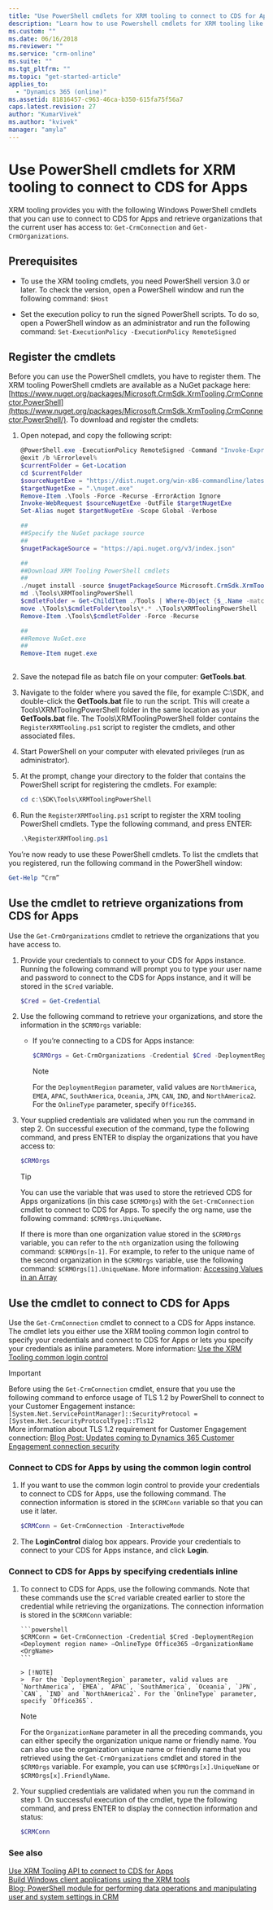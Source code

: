 ```yaml
---
title: "Use PowerShell cmdlets for XRM tooling to connect to CDS for Apps (Common Data Service for Apps)| Microsoft Docs"
description: "Learn how to use Powershell cmdlets for XRM tooling like Get-CrmConnection and Get-CrmOrganizations to connect to Common Data Service for Apps and retrieve organizations that the current user has access to"
ms.custom: ""
ms.date: 06/16/2018
ms.reviewer: ""
ms.service: "crm-online"
ms.suite: ""
ms.tgt_pltfrm: ""
ms.topic: "get-started-article"
applies_to: 
  - "Dynamics 365 (online)"
ms.assetid: 81816457-c963-46ca-b350-615fa75f56a7
caps.latest.revision: 27
author: "KumarVivek"
ms.author: "kvivek"
manager: "amyla"
---
```

# Use PowerShell cmdlets for XRM tooling to connect to CDS for Apps

XRM tooling provides you with the following Windows PowerShell cmdlets that you can use to connect to CDS for Apps and retrieve organizations that the current user has access to: `Get-CrmConnection` and `Get-CrmOrganizations`.  
  
<a name="Prereq"></a>   

## Prerequisites  
  
-   To use the XRM tooling cmdlets, you need PowerShell version 3.0 or later. To check the version, open a PowerShell window and run the following command: `$Host`  
  
-   Set the execution policy to run the signed PowerShell scripts. To do so, open a PowerShell window as an administrator and run the following command: `Set-ExecutionPolicy -ExecutionPolicy RemoteSigned`  
  
<a name="register"></a>   

## Register the cmdlets  

 Before you can use the PowerShell cmdlets, you have to register them. The XRM tooling PowerShell cmdlets are available as a NuGet package here: [https://www.nuget.org/packages/Microsoft.CrmSdk.XrmTooling.CrmConnector.PowerShell](https://www.nuget.org/packages/Microsoft.CrmSdk.XrmTooling.CrmConnector.PowerShell/). To download and register the cmdlets: 
  
1. Open notepad, and copy the following script:

    ```powershell
    @PowerShell.exe -ExecutionPolicy RemoteSigned -Command "Invoke-Expression -Command ((Get-Content -Path '%~f0' | Select-Object -Skip 2) -join [environment]::NewLine)"
    @exit /b %Errorlevel%
    $currentFolder = Get-Location
    cd $currentFolder
    $sourceNugetExe = "https://dist.nuget.org/win-x86-commandline/latest/nuget.exe"
    $targetNugetExe = ".\nuget.exe"
    Remove-Item .\Tools -Force -Recurse -ErrorAction Ignore
    Invoke-WebRequest $sourceNugetExe -OutFile $targetNugetExe
    Set-Alias nuget $targetNugetExe -Scope Global -Verbose

    ##
    ##Specify the NuGet package source
    ##
    $nugetPackageSource = "https://api.nuget.org/v3/index.json"

    ##
    ##Download XRM Tooling PowerShell cmdlets
    ##
    ./nuget install -source $nugetPackageSource Microsoft.CrmSdk.XrmTooling.CrmConnector.PowerShell -O .\Tools
    md .\Tools\XRMToolingPowerShell
    $cmdletFolder = Get-ChildItem ./Tools | Where-Object {$_.Name -match 'Microsoft.CrmSdk.XrmTooling.CrmConnector.PowerShell.'}
    move .\Tools\$cmdletFolder\tools\*.* .\Tools\XRMToolingPowerShell
    Remove-Item .\Tools\$cmdletFolder -Force -Recurse

    ##
    ##Remove NuGet.exe
    ##
    Remove-Item nuget.exe
  
1. Save the notepad file as batch file on your computer: **GetTools.bat**.
1. Navigate to the folder where you saved the file, for example C:\SDK, and double-click the **GetTools.bat** file to run the script. This will create a Tools\XRMToolingPowerShell folder in the same location as your **GetTools.bat** file. The Tools\XRMToolingPowerShell folder contains the `RegisterXRMTooling.ps1` script to register the cmdlets, and other associated files.
1. Start PowerShell on your computer with elevated privileges (run as administrator).  
  
1.  At the prompt, change your directory to the folder that contains the PowerShell script for registering the cmdlets. For example:  
  
    ```powershell  
    cd c:\SDK\Tools\XRMToolingPowerShell  
    ```  
  
1.  Run the `RegisterXRMTooling.ps1` script to register the XRM tooling PowerShell cmdlets. Type the following command, and press ENTER:  
  
    ```powershell
    .\RegisterXRMTooling.ps1  
    ```
  
 You’re now ready to use these PowerShell cmdlets. To list the cmdlets that you registered, run the following command in the PowerShell window:  
  
```powershell
Get-Help “Crm”  
```  
  
<a name="RetrieveOrgs"></a>   

## Use the cmdlet to retrieve organizations from CDS for Apps  

Use the `Get-CrmOrganizations` cmdlet to retrieve the organizations that you have access to.  
  
1.  Provide your credentials to connect to your CDS for Apps instance. Running the following command will prompt you to type your user name and password to connect to the CDS for Apps instance, and it will be stored in the `$Cred` variable.  
  
    ```powershell  
    $Cred = Get-Credential  
    ```  
2.  Use the following command to retrieve your organizations, and store the information in the `$CRMOrgs` variable: 

    - If you’re connecting to a CDS for Apps instance:  
  
        ```powershell  
        $CRMOrgs = Get-CrmOrganizations -Credential $Cred -DeploymentRegion NorthAmerica –OnlineType Office365  
        ```  
  
        > [!NOTE]
        >  For the `DeploymentRegion` parameter, valid values are `NorthAmerica`, `EMEA`, `APAC`, `SouthAmerica`, `Oceania`, `JPN`, `CAN`, `IND`, and `NorthAmerica2`. For the `OnlineType` parameter, specify `Office365`.
<!--   
    -   If you’re connecting to the on-premises server:  
  
        ```powershell  
        $CRMOrgs = Get-CrmOrganizations –ServerUrl http://<CRM_Server_Host> –Credential $Cred  
        ```      
  
    -   If you’re connecting to the CDS for Apps server using the claims-based authentication against the specified Home realm:  
  
        ```powershell  
        $CRMOrgs = Get-CrmOrganizations –ServerUrl http://<CRM_Server_Host> –Credential $Cred –HomRealmURL http://<Identity_Provider_Address>  
        ```   -->
  
3.  Your supplied credentials are validated when you run the command in step 2. On successful execution of the command, type the following command, and press ENTER to display the organizations that you have access to:  
  
    ```powershell  
    $CRMOrgs  
    ```  
  
    <!-- TODO:
     ![CDS for Apps organization information](../media/xrmtooling-powershell-1.png)   -->
  
    > [!TIP]
    >  You can use the variable that was used to store the retrieved CDS for Apps organizations (in this case `$CRMOrgs`) with the `Get-CrmConnection` cmdlet to connect to CDS for Apps. To specify the org name, use the following command: `$CRMOrgs.UniqueName`.  
    >   
    >  If there is more than one organization value stored in the `$CRMOrgs` variable, you can refer to the `nth` organization using the following command: `$CRMOrgs[n-1]`. For example, to refer to the unique name of the second organization in the `$CRMOrgs` variable, use the following command: `$CRMOrgs[1].UniqueName`. More information: [Accessing Values in an Array](/previous-versions/windows/it-pro/windows-powershell-1.0/ee692791\(v=technet.10\))  
  
<a name="ConnecttoCRM"></a>
   
## Use the cmdlet to connect to CDS for Apps  

Use the `Get-CrmConnection` cmdlet to connect to a CDS for Apps instance. The cmdlet lets you either use the XRM tooling common login control to specify your credentials and connect to CDS for Apps or lets you specify your credentials as inline parameters. More information: [Use the XRM Tooling common login control](use-xrm-tooling-common-login-control-client-applications.md)

> [!IMPORTANT]
> Before using the `Get-CrmConnection` cmdlet, ensure that you use the following command to enforce usage of TLS 1.2 by PowerShell to connect to your Customer Engagement instance:<br/>
> `[System.Net.ServicePointManager]::SecurityProtocol = [System.Net.SecurityProtocolType]::Tls12`<br/>
> More information about TLS 1.2 requirement for Customer Engagement connection: [Blog Post: Updates coming to Dynamics 365 Customer Engagement connection security](https://blogs.msdn.microsoft.com/crm/2017/09/28/updates-coming-to-dynamics-365-customer-engagement-connection-security/)   
  
### Connect to CDS for Apps by using the common login control  
  
1.  If you want to use the common login control to provide your credentials to connect to CDS for Apps, use the following command. The connection information is stored in the `$CRMConn` variable so that you can use it later.  
  
    ```powershell  
    $CRMConn = Get-CrmConnection -InteractiveMode  
    ```  
  
2.  The **LoginControl** dialog box appears. Provide your credentials to connect to your CDS for Apps instance, and click **Login**.  
  
### Connect to CDS for Apps by specifying credentials inline  
  
1.  To connect to CDS for Apps, use the following commands. Note that these commands use the `$Cred` variable created earlier to store the credential while retrieving the organizations. The connection information is stored in the `$CRMConn` variable:

    <!-- -   If you’re connecting to a CDS for Apps instance:   -->
  
        ```powershell  
        $CRMConn = Get-CrmConnection -Credential $Cred -DeploymentRegion <Deployment region name> –OnlineType Office365 –OrganizationName <OrgName>  
        ```
  
        > [!NOTE]
        >  For the `DeploymentRegion` parameter, valid values are `NorthAmerica`, `EMEA`, `APAC`, `SouthAmerica`, `Oceania`, `JPN`, `CAN`, `IND` and `NorthAmerica2`. For the `OnlineType` parameter, specify `Office365`. 
  
    <!-- not available for this version at this time
     -   If you’re connecting to the on-premises server:  
  
        ```powershell  
        $CRMConn = Get-CrmConnection –ServerUrl http://<CRM_Server_Host> -Credential $Cred -OrganizationName <OrgName>  
        ```
  
    -   If you’re connecting to the CDS for Apps server using the claims-based authentication against the specified Home realm:  
  
        ```powershell  
        $CRMConn = Get-CrmConnection –ServerUrl http://<CRM_Server_Host> -Credential $Cred -OrganizationName <OrgName> –HomRealmURL http://<Identity_Provider_Address>  
        ```   -->
  
    > [!NOTE]
    > For the `OrganizationName` parameter in all the preceding commands, you can either specify the organization unique name or friendly name. You can also use the organization unique name or friendly name that you retrieved using the `Get-CrmOrganizations` cmdlet and stored in the `$CRMOrgs` variable. For example, you can use `$CRMOrgs[x].UniqueName` or `$CRMOrgs[x].FriendlyName`.  
  
2.  Your supplied credentials are validated when you run the command in step 1. On successful execution of the cmdlet, type the following command, and press ENTER to display the connection information and status:  
  
    ```powershell  
    $CRMConn  
    ```  
  
    <!--TODO:
     ![CDS for Apps connection information and status](../media/xrm-tooling-powershell-2.png "CDS for Apps connection information and status")   -->
  
### See also
  
[Use XRM Tooling API to connect to CDS for Apps](use-crmserviceclient-constructors-connect.md)<br />
[Build Windows client applications using the XRM tools](build-windows-client-applications-xrm-tools.md)<br />
[Blog: PowerShell module for performing data operations and manipulating user and system settings in CRM](http://blogs.msdn.com/b/crm/archive/2015/09/25/powershell-module-for-performing-data-operations-and-manipulating-user-and-system-settings-in-crm.aspx)